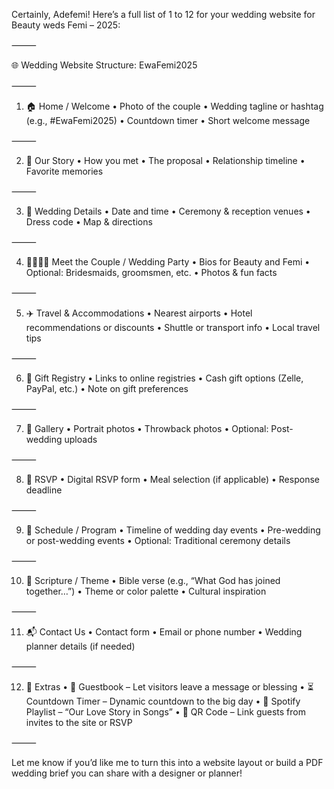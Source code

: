 Certainly, Adefemi! Here’s a full list of 1 to 12 for your wedding website for Beauty weds Femi – 2025:

⸻

🌐 Wedding Website Structure: EwaFemi2025

⸻

1. 🏠 Home / Welcome
	•	Photo of the couple
	•	Wedding tagline or hashtag (e.g., #EwaFemi2025)
	•	Countdown timer
	•	Short welcome message

⸻

2. 💑 Our Story
	•	How you met
	•	The proposal
	•	Relationship timeline
	•	Favorite memories

⸻

3. 💍 Wedding Details
	•	Date and time
	•	Ceremony & reception venues
	•	Dress code
	•	Map & directions

⸻

4. 👰🏾🤵🏾 Meet the Couple / Wedding Party
	•	Bios for Beauty and Femi
	•	Optional: Bridesmaids, groomsmen, etc.
	•	Photos & fun facts

⸻

5. ✈️ Travel & Accommodations
	•	Nearest airports
	•	Hotel recommendations or discounts
	•	Shuttle or transport info
	•	Local travel tips

⸻

6. 🎁 Gift Registry
	•	Links to online registries
	•	Cash gift options (Zelle, PayPal, etc.)
	•	Note on gift preferences

⸻

7. 📸 Gallery
	•	Portrait photos
	•	Throwback photos
	•	Optional: Post-wedding uploads

⸻

8. 📝 RSVP
	•	Digital RSVP form
	•	Meal selection (if applicable)
	•	Response deadline

⸻

9. 📖 Schedule / Program
	•	Timeline of wedding day events
	•	Pre-wedding or post-wedding events
	•	Optional: Traditional ceremony details

⸻

10. 📜 Scripture / Theme
	•	Bible verse (e.g., “What God has joined together…”)
	•	Theme or color palette
	•	Cultural inspiration

⸻

11. 📬 Contact Us
	•	Contact form
	•	Email or phone number
	•	Wedding planner details (if needed)

⸻

12. 🎉 Extras
	•	💌 Guestbook – Let visitors leave a message or blessing
	•	⏳ Countdown Timer – Dynamic countdown to the big day
	•	🎵 Spotify Playlist – “Our Love Story in Songs”
	•	📱 QR Code – Link guests from invites to the site or RSVP

⸻

Let me know if you’d like me to turn this into a website layout or build a PDF wedding brief you can share with a designer or planner!